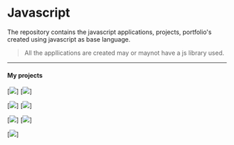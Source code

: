 # Javascript
The repository contains the javascript applications, projects, portfolio's created using javascript as base language.
>All the appllications are created may or maynot have a js library used.
***
#### My projects
[![](https://img.shields.io/badge/-Budget%20App-0a0a0a.svg?style=flat&colorA=0a0a0a)]  [![](https://img.shields.io/badge/-Dice%20Games-0a0a0a.svg?style=flat&colorA=0a0a0a)]

[![](https://img.shields.io/badge/-Countdown%20Timer-0a0a0a.svg?style=flat&colorA=0a0a0a)]  [![](https://img.shields.io/badge/-Notes%20App-0a0a0a.svg?style=flat&colorA=0a0a0a)]

[![](https://img.shields.io/badge/-password%20generator-0a0a0a.svg?style=flat&colorA=0a0a0a)]  [![](https://img.shields.io/badge/-Drum%20Kit-0a0a0a.svg?style=flat&colorA=0a0a0a)]

[![](https://img.shields.io/badge/-Canvas%20-0a0a0a.svg?style=flat&colorA=0a0a0a)]


